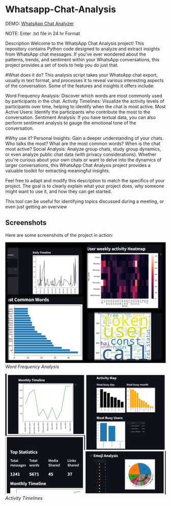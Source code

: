# Whatsapp-Chat-Analysis
DEMO: [WhatsApp Chat Analyzer](https://whatsapp-chat-analyzer-7bgr.onrender.com)

NOTE: Enter .txt file in 24 hr Format

Description
Welcome to the WhatsApp Chat Analysis project! This repository contains Python code designed to analyze and extract insights from WhatsApp chat messages. If you've ever wondered about the patterns, trends, and sentiment within your WhatsApp conversations, this project provides a set of tools to help you do just that.

#What does it do?
This analysis script takes your WhatsApp chat export, usually in text format, and processes it to reveal various interesting aspects of the conversation. Some of the features and insights it offers include:

Word Frequency Analysis: Discover which words are most commonly used by participants in the chat.
Activity Timelines: Visualize the activity levels of participants over time, helping to identify when the chat is most active.
Most Active Users: Identify the participants who contribute the most to the conversation.
Sentiment Analysis: If you have textual data, you can also perform sentiment analysis to gauge the emotional tone of the conversation.

#Why use it?
Personal Insights: Gain a deeper understanding of your chats. Who talks the most? What are the most common words? When is the chat most active?
Social Analysis: Analyze group chats, study group dynamics, or even analyze public chat data (with privacy considerations).
Whether you're curious about your own chats or want to delve into the dynamics of larger conversations, this WhatsApp Chat Analysis project provides a valuable toolkit for extracting meaningful insights.

Feel free to adapt and modify this description to match the specifics of your project. The goal is to clearly explain what your project does, why someone might want to use it, and how they can get started.

This tool can be useful for identifying topics discussed during a meeting, or even just getting an overview

## Screenshots
Here are some screenshots of the project in action:

![Word Frequency Analysis](images/project1.jpg)
*Word Frequency Analysis*

![Activity Timelines](images/project2.jpg)
*Activity Timelines*